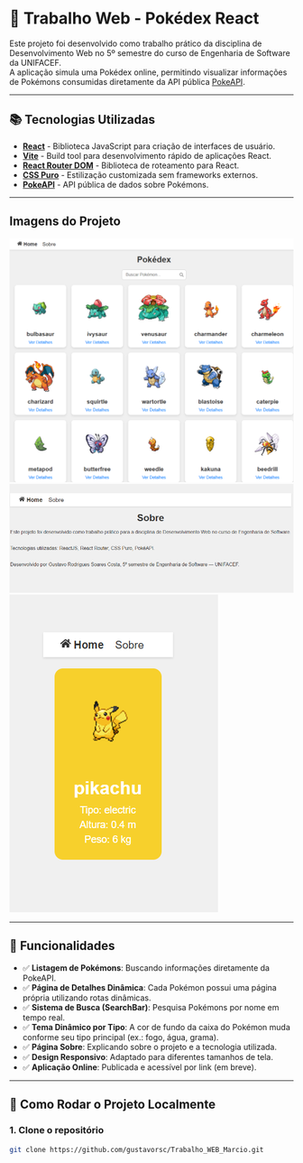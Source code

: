# 🧩 Trabalho Web - Pokédex React

Este projeto foi desenvolvido como trabalho prático da disciplina de Desenvolvimento Web no 5º semestre do curso de Engenharia de Software da UNIFACEF.  
A aplicação simula uma Pokédex online, permitindo visualizar informações de Pokémons consumidas diretamente da API pública [PokeAPI](https://pokeapi.co/).

---

## 📚 Tecnologias Utilizadas

- **[React](https://reactjs.org/)** - Biblioteca JavaScript para criação de interfaces de usuário.
- **[Vite](https://vitejs.dev/)** - Build tool para desenvolvimento rápido de aplicações React.
- **[React Router DOM](https://reactrouter.com/)** - Biblioteca de roteamento para React.
- **[CSS Puro](https://developer.mozilla.org/en-US/docs/Web/CSS)** - Estilização customizada sem frameworks externos.
- **[PokeAPI](https://pokeapi.co/)** - API pública de dados sobre Pokémons.

---

## Imagens do Projeto
![alt text](image.png)
![alt text](image-1.png)
![alt text](image-2.png)

---

## 🎯 Funcionalidades

- ✅ **Listagem de Pokémons**: Buscando informações diretamente da PokeAPI.
- ✅ **Página de Detalhes Dinâmica**: Cada Pokémon possui uma página própria utilizando rotas dinâmicas.
- ✅ **Sistema de Busca (SearchBar)**: Pesquisa Pokémons por nome em tempo real.
- ✅ **Tema Dinâmico por Tipo**: A cor de fundo da caixa do Pokémon muda conforme seu tipo principal (ex.: fogo, água, grama).
- ✅ **Página Sobre**: Explicando sobre o projeto e a tecnologia utilizada.
- ✅ **Design Responsivo**: Adaptado para diferentes tamanhos de tela.
- ✅ **Aplicação Online**: Publicada e acessível por link (em breve).

---

## 🚀 Como Rodar o Projeto Localmente

### 1. Clone o repositório

```bash
git clone https://github.com/gustavorsc/Trabalho_WEB_Marcio.git
